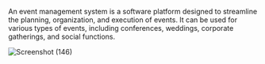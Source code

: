 An event management system is a software platform designed to streamline the planning, organization, and execution of events. It can be used for various types of events, including conferences, weddings, corporate gatherings, and social functions.

![Screenshot (146)](https://github.com/user-attachments/assets/4b5b3de9-77bf-4b15-a9d4-ec678eeeb269)
